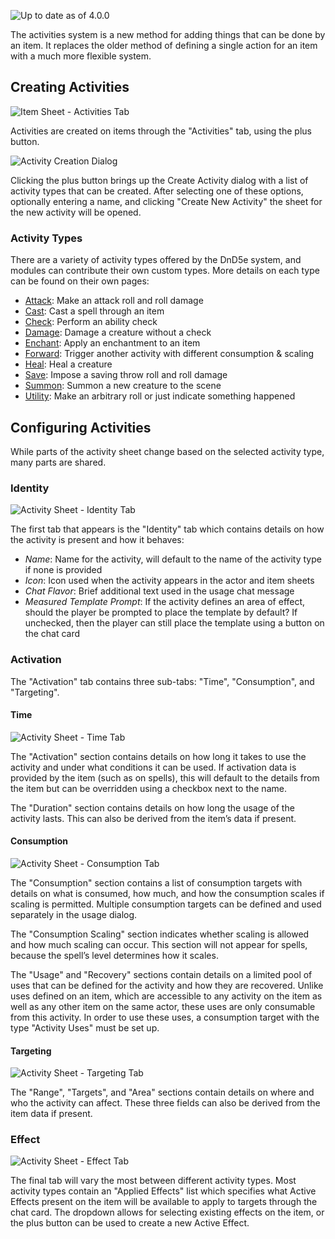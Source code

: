 ![Up to date as of 4.0.0](https://img.shields.io/static/v1?label=dnd5e&message=4.0.0&color=informational)

The activities system is a new method for adding things that can be done by an item. It replaces the older method of defining a single action for an item with a much more flexible system.


## Creating Activities

![Item Sheet - Activities Tab](https://raw.githubusercontent.com/foundryvtt/dnd5e/publish-wiki/wiki/images/activities/activity-tab.jpg)

Activities are created on items through the "Activities" tab, using the plus button.

![Activity Creation Dialog](https://raw.githubusercontent.com/foundryvtt/dnd5e/publish-wiki/wiki/images/activities/activity-creation.jpg)

Clicking the plus button brings up the Create Activity dialog with a list of activity types that can be created. After selecting one of these options, optionally entering a name, and clicking "Create New Activity" the sheet for the new activity will be opened.

### Activity Types

There are a variety of activity types offered by the DnD5e system, and modules can contribute their own custom types. More details on each type can be found on their own pages:
- [Attack](Activity-Type-Attack.md): Make an attack roll and roll damage
- [Cast](Activity-Type-Cast.md): Cast a spell through an item
- [Check](Activity-Type-Check.md): Perform an ability check
- [Damage](Activity-Type-Damage.md): Damage a creature without a check
- [Enchant](Activity-Type-Enchant.md): Apply an enchantment to an item
- [Forward](Activity-Type-Forward.md): Trigger another activity with different consumption & scaling
- [Heal](Activity-Type-Heal.md): Heal a creature
- [Save](Activity-Type-Save.md): Impose a saving throw roll and roll damage
- [Summon](Activity-Type-Summon.md): Summon a new creature to the scene
- [Utility](Activity-Type-Utility.md): Make an arbitrary roll or just indicate something happened


## Configuring Activities

While parts of the activity sheet change based on the selected activity type, many parts are shared.

### Identity

![Activity Sheet - Identity Tab](https://raw.githubusercontent.com/foundryvtt/dnd5e/publish-wiki/wiki/images/activities/activity-identity.jpg)

The first tab that appears is the "Identity" tab which contains details on how the activity is present and how it behaves:
- *Name*: Name for the activity, will default to the name of the activity type if none is provided
- *Icon*: Icon used when the activity appears in the actor and item sheets
- *Chat Flavor*: Brief additional text used in the usage chat message
- *Measured Template Prompt*: If the activity defines an area of effect, should the player be prompted to place the template by default? If unchecked, then the player can still place the template using a button on the chat card

### Activation

The "Activation" tab contains three sub-tabs: "Time", "Consumption", and "Targeting".

#### Time

![Activity Sheet - Time Tab](https://raw.githubusercontent.com/foundryvtt/dnd5e/publish-wiki/wiki/images/activities/activity-time.jpg)

The "Activation" section contains details on how long it takes to use the activity and under what conditions it can be used. If activation data is provided by the item (such as on spells), this will default to the details from the item but can be overridden using a checkbox next to the name.

The "Duration" section contains details on how long the usage of the activity lasts. This can also be derived from the item’s data if present.

#### Consumption

![Activity Sheet - Consumption Tab](https://raw.githubusercontent.com/foundryvtt/dnd5e/publish-wiki/wiki/images/activities/activity-consumption.jpg)

The "Consumption" section contains a list of consumption targets with details on what is consumed, how much, and how the consumption scales if scaling is permitted. Multiple consumption targets can be defined and used separately in the usage dialog.

The "Consumption Scaling" section indicates whether scaling is allowed and how much scaling can occur. This section will not appear for spells, because the spell’s level determines how it scales.

The "Usage" and "Recovery" sections contain details on a limited pool of uses that can be defined for the activity and how they are recovered. Unlike uses defined on an item, which are accessible to any activity on the item as well as any other item on the same actor, these uses are only consumable from this activity. In order to use these uses, a consumption target with the type "Activity Uses" must be set up.

#### Targeting

![Activity Sheet - Targeting Tab](https://raw.githubusercontent.com/foundryvtt/dnd5e/publish-wiki/wiki/images/activities/activity-targeting.jpg)

The "Range", "Targets", and "Area" sections contain details on where and who the activity can affect. These three fields can also be derived from the item data if present.

### Effect

![Activity Sheet - Effect Tab](https://raw.githubusercontent.com/foundryvtt/dnd5e/publish-wiki/wiki/images/activities/activity-effect.jpg)

The final tab will vary the most between different activity types. Most activity types contain an "Applied Effects" list which specifies what Active Effects present on the item will be available to apply to targets through the chat card. The dropdown allows for selecting existing effects on the item, or the plus button can be used to create a new Active Effect.

